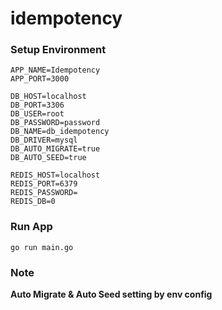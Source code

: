 # idempotency

### Setup Environment
```
APP_NAME=Idempotency
APP_PORT=3000

DB_HOST=localhost
DB_PORT=3306
DB_USER=root
DB_PASSWORD=password
DB_NAME=db_idempotency
DB_DRIVER=mysql
DB_AUTO_MIGRATE=true
DB_AUTO_SEED=true

REDIS_HOST=localhost
REDIS_PORT=6379
REDIS_PASSWORD=
REDIS_DB=0
```

### Run App
```
go run main.go
```

### Note

**Auto Migrate & Auto Seed setting by env config**
